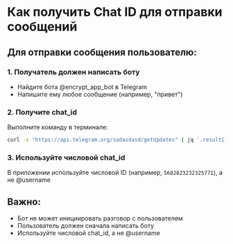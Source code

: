 # Как получить Chat ID для отправки сообщений

## Для отправки сообщения пользователю:

### 1. Получатель должен написать боту
- Найдите бота @encrypt_app_bot в Telegram
- Напишите ему любое сообщение (например, "привет")

### 2. Получите chat_id
Выполните команду в терминале:
```bash
curl -s "https://api.telegram.org/sadasdasd/getUpdates" | jq '.result[] | {chat_id: .message.chat.id, username: .message.chat.username, first_name: .message.chat.first_name}'
```

### 3. Используйте числовой chat_id
В приложении используйте числовой ID (например, `5682823232325771`), а не @username


## Важно:
- Бот не может инициировать разговор с пользователем
- Пользователь должен сначала написать боту
- Используйте числовой chat_id, а не @username
